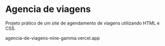 # Agencia de viagens
Projeto prático de um site de agendamento de viagens utilizando HTML e CSS.

agencia-de-viagens-nine-gamma.vercel.app